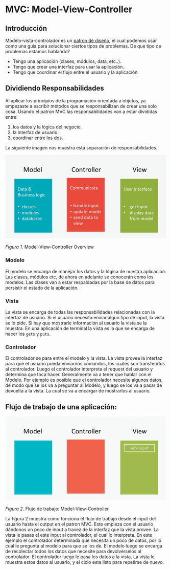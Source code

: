 # MVC:  Model-View-Controller

## Introducción

Modelo-vista-controlador es un [patron de diseño](http://en.wikipedia.org/wiki/Software_design_pattern), el cual podemos usar como una guia para solucionar ciertos tipos de problemas. De que tipo de problemas estamos hablando?

- Tengo una aplicación (clases, módulos, data, etc..).
- Tengo que crear una interfaz para usar la aplicación.
- Tengo que coordinar el flujo entre el usuario y la aplicación.

## Dividiendo Responsabilidades

Al aplicar los principios de la programación orientada a objetos, ya empezaste a escribir métodos que se responsabilizan de crear una solo cosa. Usando el patron MVC las responsabilidades van a estar divididas entre:

1. los datos y la lógica del negocio.
2. la interfaz de usuario.
3. coordinar entre los dos.

La siguiente imagen nos muestra esta separación de responsabilidades.

![M-V-C Overview](mvc-overview.jpg)

*Figura 1.* Model-View-Controller Overview

### Modelo
El modelo se encarga de manejar los datos y la lógica de nuestra aplicación. Las clases, módulos etc, de ahora en adelante se conocerán como los modelos. Las clases van a estar respaldadas por la base de datos para persistir el estado de la aplicación.

### Vista
La vista se encarga de todas las responsabilidades relacionadas con la interfaz de usuario. Si el usuario necesita enviar algún tipo de input, la vista se lo pide. Si hay que mostrarle información al usuario la vista se la muestra. En una aplicación de terminal la vista es la que se encarga de hacer los `gets` y `puts`.


### Controlador
El controlador se para entre el modelo y la vista. La vista provee la interfaz para que el usuario pueda enviarnos comandos, los cuales son transferidos al controlador. Luego el controlador interpreta el request del usuario y determina que toca hacer. Generalmente va a tener que hablar con el Modelo. Por ejemplo es posible que el controlador necesite algunos datos, de modo que se los va a preguntar al Modelo, y luego se los va a pasar de devuelta a la vista. La cual se va a encargar de mostrarlos al usuario.

## Flujo de trabajo de una aplicación:

![M-V-C Sequence](mvc-sequence.gif)

*Figura 2.* Flujo de trabajo: Model-View-Controller

La figura 2 muestra como funciona el flujo de trabajo desde el input del usuario hasta el output en el patron MVC. Este empieza con el usuario dándonos un poco de input a travez de la interfaz que la vista provee. La vista le pasas el este input al controlador, el cual lo interpreta. En este ejemplo el controlador determinada que necesita un poco de datos, por lo cual le pregunta al modelo para que se los de. El modelo luego se encarga de recolectar todos los datos que necesite para devolvérselos al controlador. El controlador luego le pasa los datos a la vista. La vista le muestra estos datos al usuario, y el ciclo esta listo para repetirse de nuevo.
